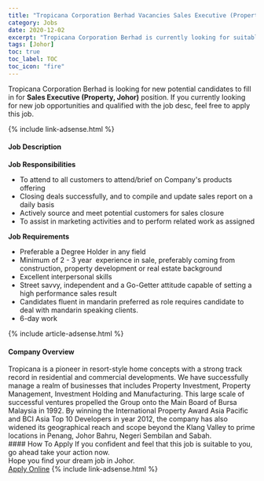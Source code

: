 ```yaml
---
title: "Tropicana Corporation Berhad Vacancies Sales Executive (Property, Johor)" 
category: Jobs 
date: 2020-12-02 
excerpt: "Tropicana Corporation Berhad is currently looking for suitable person to fill in the Sales Executive (Property, Johor) which positioned at Johor" 
tags: [Johor] 
toc: true 
toc_label: TOC 
toc_icon: "fire" 
--- 
```


<p>Tropicana Corporation Berhad is looking for new potential candidates to fill in for <b>Sales Executive (Property, Johor)</b> position. If you currently looking for new job opportunities and qualified with the job desc, feel free to apply this job.
</p>{% include link-adsense.html %} 
<div><div><div><h4>Job Description</h4></div></div><div><div><span><div><div><div><strong>Job Responsibilities</strong></div><ul><li>To attend to all customers to attend/brief on Company's products offering</li><li>Closing deals successfully, and to compile and update sales report on a daily basis</li><li>Actively source and meet potential customers for sales closure</li><li>To assist in marketing activities and to perform related work as assigned</li></ul><div><strong>Job Requirements</strong></div><ul><li>Preferable a Degree Holder in any field</li><li>Minimum of 2 - 3 year &#160;experience in sale, preferably coming from construction, property development or real estate background</li><li>Excellent interpersonal skills</li><li>Street savvy, independent and a Go-Getter attitude capable of setting a high performance sales result</li><li>Candidates fluent in mandarin preferred as role requires candidate to deal with mandarin speaking clients.</li><li>6-day work</li></ul></div></div></span></div></div></div> 
{% include article-adsense.html %} 
<div><div><div><h4>Company Overview</h4></div></div><div><div><span><div><div>
	Tropicana is a pioneer in resort-style home concepts with a strong track record in residential and commercial developments. We have successfully manage a realm of businesses that includes Property Investment, Property Management, Investment Holding and Manufacturing. This large scale of successful ventures propelled the Group onto the Main Board of Bursa Malaysia in 1992. By winning the International Property Award Asia Pacific and BCI Asia Top 10 Developers in year 2012, the company has also widened its geographical reach and scope beyond the Klang Valley to prime locations in Penang, Johor Bahru, Negeri Sembilan and Sabah.</div></div></span></div></div></div> 
#### How To Apply 
If you confident and feel that this job is suitable to you, go ahead take your action now. <br/> 
Hope you find your dream job in Johor. <br/> 
<a href="https://www.jobstreet.com.my/en/job/sales-executive-property-johor-4431192?jobId=jobstreet-my-job-4431192&sectionRank=23&token=0~00ff35fb-b46d-4d5f-89c9-b99fbaa80f19&fr=SRP%20View%20In%20New%20Ta" class="btn btn--info" target="_blank" rel="nofollow noopenner">Apply Online</a> 
{% include link-adsense.html %} 